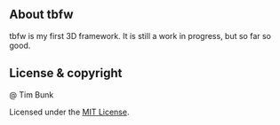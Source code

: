 ## About tbfw
tbfw is my first 3D framework. It is still a work in progress, but so far so good.

## License & copyright

@ Tim Bunk

Licensed under the [MIT License](LICENSE).
